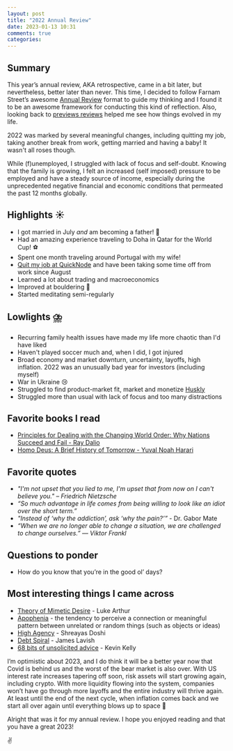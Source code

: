 ```yaml
---
layout: post
title: "2022 Annual Review"
date: 2023-01-13 10:31
comments: true
categories:
---
```


## Summary

This year’s annual review, AKA retrospective, came in a bit later, but nevertheless, better later than never. 
This time, I decided to follow Farnam Street’s awesome [Annual Review](https://fs.blog/annual-review/) 
format to guide my thinking and I found it to be an awesome framework for conducting this kind of reflection. 
Also, looking back to [previews reviews](https://felipecsl.com/2021/12/05/2021-retrospective.html) helped 
me see how things evolved in my life.

2022 was marked by several meaningful changes, including quitting my job, taking another break from work, 
getting married and having a baby! It wasn't all roses though.

While (f)unemployed, I struggled with lack of focus and self-doubt. Knowing that the family is growing, 
I felt an increased (self imposed) pressure to be employed and have a steady source of income, especially during the 
unprecedented negative financial and economic conditions that permeated the past 12 months globally.

## Highlights ☀️

- I got married in July *and* am becoming a father! 👶
- Had an amazing experience traveling to Doha in Qatar for the World Cup! ⚽
- Spent one month traveling around Portugal with my wife!
- [Quit my job at QuickNode](https://felipecsl.com/2022/08/27/a-new-beginning.html) and have been taking some time off from work since August
- Learned a lot about trading and macroeconomics
- Improved at bouldering 🧗
- Started meditating semi-regularly

## Lowlights ⛈️

- Recurring family health issues have made my life more chaotic than I'd have liked
- Haven't played soccer much and, when I did, I got injured
- Broad economy and market downturn, uncertainty, layoffs, high inflation. 2022 was an unusually bad year for investors (including myself)
- War in Ukraine 😢
- Struggled to find product-market fit, market and monetize [Huskly](https://huskly.finance/)
- Struggled more than usual with lack of focus and too many distractions

## Favorite books I read

- [Principles for Dealing with the Changing World Order: Why Nations Succeed and Fail - Ray Dalio](https://www.amazon.com/Changing-World-Order-Nations-Succeed/dp/1982160276)
- [Homo Deus: A Brief History of Tomorrow - Yuval Noah Harari](https://www.ynharari.com/book/homo-deus/)

## Favorite quotes

- *"I'm not upset that you lied to me, I'm upset that from now on I can't believe you." – Friedrich Nietzsche*
- *“So much advantage in life comes from being willing to look like an idiot over the short term.”*
- *"Instead of ‘why the addiction’, ask ‘why the pain?’”* - Dr. Gabor Mate
- *“When we are no longer able to change a situation, we are challenged to change ourselves.” — Viktor Frankl*

## Questions to ponder

- How do you know that you’re in the good ol’ days?

## Most interesting things I came across

- [Theory of Mimetic Desire](https://lukeburgis.com/mimetic-desire/) - Luke Arthur
- [Apophenia](https://www.merriam-webster.com/dictionary/apophenia) - the tendency to perceive a connection or meaningful pattern between unrelated or random things (such as objects or ideas)
- [High Agency](https://www.linkedin.com/pulse/high-agency-its-importance-how-cultivate-shreyas-doshi/) - Shreayas Doshi
- [Debt Spiral](https://threadreaderapp.com/thread/1562078782453792768.html) - James Lavish
- [68 bits of unsolicited advice](https://www.lambrospetrou.com/articles/bits-of-unsolicited-advice-kevin-kelly/) - Kevin Kelly

I’m optimistic about 2023, and I do think it will be a better year now that Covid is behind us and the 
worst of the bear market is also over. With US interest rate increases tapering off soon, risk assets 
will start growing again, including crypto. With more liquidity flowing into the system, companies won’t 
have go through more layoffs and the entire industry will thrive again. At least until the end of the 
next cycle, when inflation comes back and we start all over again until everything blows up to space 🙂

Alright that was it for my annual review. I hope you enjoyed reading and that you have a great 2023!

✌️
